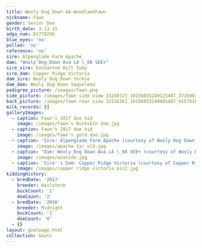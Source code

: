 ```yaml
---
title: Wooly Dog Down AA WoodlandFawn
nickname: Fawn
gender: Senior Doe
birth_date: 3-13-15
adga_num: D1778256
blue_eyes: 'no'
polled: 'no'
reference: 'no'
sire: Alpenglade Farm Apache
dam: "Wooly Dog Down Ava LA \_88 VEE+"
sire_sire: Enchanted Hill Toby
sire_dam: Copper Ridge Victoria
dam_sire: Wooly Dog Down Yorkie
dam_dam: Wooly Dog Down Xaquelena
pedigree_picture: /images/fawn.png
side_picture: /images/fawn side view 13240723_10156855249125487_371690373535664023_n.jpg
back_picture: /images/fawn rear view 13116361_10156855249485487_615791611237006557_o.jpg
milk_records: []
galleryImages:
  - caption: Fawn's 2017 doe kid
    image: /images/fawn's buckskin doe.jpg
  - caption: Fawn's 2017 doe kid
    image: /images/fawn's gold doe.jpg
  - caption: 'Sire: Alpenglade Farm Apache (courtesy of Wooly Dog Down)'
    image: /images/apache 1yr old.jpg
  - caption: "Dam: Wooly Dog Down Ava LA \_88 VEE+ (courtesy of Wooly Dog Down)"
    image: /images/avaside.jpg
  - caption: 'Sire''s Dam: Copper Ridge Victoria (courtesy of Copper Ridge)'
    image: /images/copper ridge victoria pic2.jpg
kiddingHistory:
  - bredDate: '2017'
    breeder: Hailstorm
    buckCount: '1'
    doeCount: '2'
  - bredDate: '2016'
    breeder: Midnight
    buckCount: '1'
    doeCount: '0'
  - {}
layout: goatpage.html
collection: Goats
---
```


